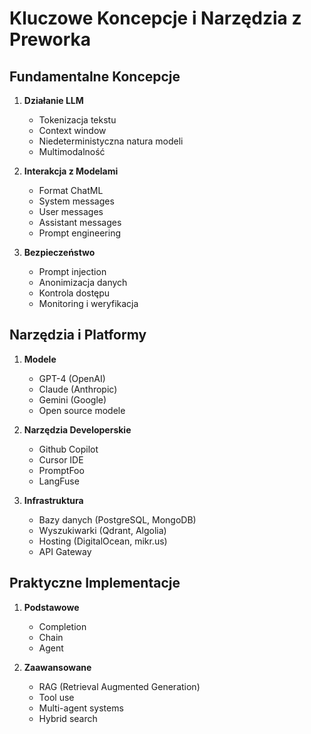 # Kluczowe Koncepcje i Narzędzia z Preworka

## Fundamentalne Koncepcje
1. **Działanie LLM**
   - Tokenizacja tekstu
   - Context window
   - Niedeterministyczna natura modeli
   - Multimodalność

2. **Interakcja z Modelami**
   - Format ChatML
   - System messages
   - User messages
   - Assistant messages
   - Prompt engineering

3. **Bezpieczeństwo**
   - Prompt injection
   - Anonimizacja danych
   - Kontrola dostępu
   - Monitoring i weryfikacja

## Narzędzia i Platformy
1. **Modele**
   - GPT-4 (OpenAI)
   - Claude (Anthropic)
   - Gemini (Google)
   - Open source modele

2. **Narzędzia Developerskie**
   - Github Copilot
   - Cursor IDE
   - PromptFoo
   - LangFuse

3. **Infrastruktura**
   - Bazy danych (PostgreSQL, MongoDB)
   - Wyszukiwarki (Qdrant, Algolia)
   - Hosting (DigitalOcean, mikr.us)
   - API Gateway

## Praktyczne Implementacje
1. **Podstawowe**
   - Completion
   - Chain
   - Agent

2. **Zaawansowane**
   - RAG (Retrieval Augmented Generation)
   - Tool use
   - Multi-agent systems
   - Hybrid search 